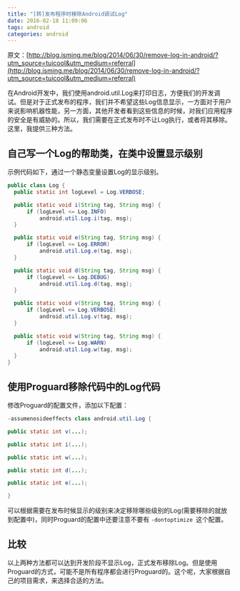 ```yaml
---
title: "[转]发布程序时移除Android调试Log"
date: 2016-02-18 11:09:06
tags: android
categories: android
---
```

原文：[http://blog.isming.me/blog/2014/06/30/remove-log-in-android/?utm_source=tuicool&utm_medium=referral](http://blog.isming.me/blog/2014/06/30/remove-log-in-android/?utm_source=tuicool&utm_medium=referral)

在Android开发中，我们使用android.util.Log来打印日志，方便我们的开发调试。但是对于正式发布的程序，我们并不希望这些Log信息显示，一方面对于用户来说影响机器性能，另一方面，其他开发者看到这些信息的时候，对我们应用程序的安全是有威胁的。所以，我们需要在正式发布时不让Log执行，或者将其移除。这里，我提供三种方法。


## 自己写一个Log的帮助类，在类中设置显示级别
示例代码如下，通过一个静态变量设置Log的显示级别。


```java
public class Log {
  public static int logLevel = Log.VERBOSE;

  public static void i(String tag, String msg) {
      if (logLevel <= Log.INFO)
          android.util.Log.i(tag, msg);
  }

  public static void e(String tag, String msg) {
      if (logLevel <= Log.ERROR)
          android.util.Log.e(tag, msg);
  }

  public static void d(String tag, String msg) {
      if (logLevel <= Log.DEBUG)
          android.util.Log.d(tag, msg);
  }

  public static void v(String tag, String msg) {
      if (logLevel <= Log.VERBOSE)
          android.util.Log.v(tag, msg);
  }

  public static void w(String tag, String msg) {
      if (logLevel <= Log.WARN)
          android.util.Log.w(tag, msg);
  }
}
```

## 使用Proguard移除代码中的Log代码

修改Proguard的配置文件，添加以下配置：

```java
-assumenosideeffects class android.util.Log {

public static int v(...);

public static int i(...);

public static int w(...);

public static int d(...);

public static int e(...);

}
```

可以根据需要在发布时候显示的级别来决定移除哪些级别的Log(需要移除的就放到配置中)，同时Proguard的配置中还要注意不要有 `-dontoptimize `这个配置。

## 比较

以上两种方法都可以达到开发阶段不显示Log，正式发布移除Log。但是使用Proguard的方式，可能不是所有程序都会进行Proguard的。这个呢，大家根据自己的项目需求，来选择合适的方法。
